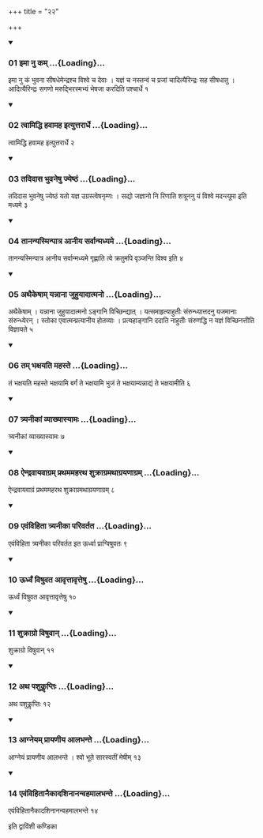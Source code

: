+++
title = "२२"

+++

<div class="js_include" includetitle="true" newlevelforh1="3" unfilled="" url="/vedAH_yajuH/taittirIyam/sUtram/ApastambaH/shrautam/vishvAsa-prastutiH/21/22/01_imA_nu_kam.md">
<details open><summary><h3>01 इमा नु कम् ...{Loading}...</h3></summary>

इमा नु कं भुवना सीषधेमेन्द्रश्च विश्वे च देवाः । यज्ञं च नस्तन्वं च प्रजां चादित्यैरिन्द्रः सह सीषधातु । आदित्यैरिन्द्रः सगणो मरुद्भिरस्मभ्यं भेषजा करदिति पश्चार्धे १
</details>
</div>


<div class="js_include" includetitle="true" newlevelforh1="3" unfilled="" url="/vedAH_yajuH/taittirIyam/sUtram/ApastambaH/shrautam/vishvAsa-prastutiH/21/22/02_tvAmiddhi_havAmaha_ityuttarArdhe.md">
<details open><summary><h3>02 त्वामिद्धि हवामह इत्युत्तरार्धे ...{Loading}...</h3></summary>

त्वामिद्धि हवामह इत्युत्तरार्धे २
</details>
</div>


<div class="js_include" includetitle="true" newlevelforh1="3" unfilled="" url="/vedAH_yajuH/taittirIyam/sUtram/ApastambaH/shrautam/vishvAsa-prastutiH/21/22/03_tadidAsa_bhuvaneShu_jyeShThaM.md">
<details open><summary><h3>03 तदिदास भुवनेषु ज्येष्ठं ...{Loading}...</h3></summary>

तदिदास भुवनेषु ज्येष्ठं यतो यज्ञ उग्रस्त्वेषनृम्णः । सद्यो जज्ञानो नि रिणाति शत्रूननु यं विश्वे मदन्त्यूमा इति मध्यमे ३
</details>
</div>


<div class="js_include" includetitle="true" newlevelforh1="3" unfilled="" url="/vedAH_yajuH/taittirIyam/sUtram/ApastambaH/shrautam/vishvAsa-prastutiH/21/22/04_tAnanyasminpAtra_AnIya_sarvAnmadhyame.md">
<details open><summary><h3>04 तानन्यस्मिन्पात्र आनीय सर्वान्मध्यमे ...{Loading}...</h3></summary>

तानन्यस्मिन्पात्र आनीय सर्वान्मध्यमे गृह्णाति त्वे क्रतुमपि वृञ्जन्ति विश्व इति ४
</details>
</div>


<div class="js_include" includetitle="true" newlevelforh1="3" unfilled="" url="/vedAH_yajuH/taittirIyam/sUtram/ApastambaH/shrautam/vishvAsa-prastutiH/21/22/05_athaikeShAm_yannAnA_juhuyAdAtmano.md">
<details open><summary><h3>05 अथैकेषाम् यन्नाना जुहुयादात्मनो ...{Loading}...</h3></summary>

अथैकेषाम् । यन्नाना जुहुयादात्मनो ऽङ्गानि विच्छिन्द्यात् । यत्समाहृत्याहुतीः संरुन्ध्यात्तदनु यजमानाः संरुन्ध्येरन् । स्तोका एवात्मन्प्रत्यानीय होतव्याः । प्रत्यहाङ्गानि ददाति नाहुतीः संरुणद्धि न यज्ञं विच्छिनत्तीति विज्ञायते ५
</details>
</div>


<div class="js_include" includetitle="true" newlevelforh1="3" unfilled="" url="/vedAH_yajuH/taittirIyam/sUtram/ApastambaH/shrautam/vishvAsa-prastutiH/21/22/06_tam_bhaxayati_mahaste.md">
<details open><summary><h3>06 तम् भक्षयति महस्ते ...{Loading}...</h3></summary>

तं भक्षयति महस्ते भक्षयामि बर्गं ते भक्षयामि भुजं ते भक्षयाम्यन्नाद्यं ते भक्षयामीति ६
</details>
</div>


<div class="js_include" includetitle="true" newlevelforh1="3" unfilled="" url="/vedAH_yajuH/taittirIyam/sUtram/ApastambaH/shrautam/vishvAsa-prastutiH/21/22/07_tryanIkAM_vyAkhyAsyAmaH.md">
<details open><summary><h3>07 त्र्यनीकां व्याख्यास्यामः ...{Loading}...</h3></summary>

त्र्यनीकां व्याख्यास्यामः ७
</details>
</div>


<div class="js_include" includetitle="true" newlevelforh1="3" unfilled="" url="/vedAH_yajuH/taittirIyam/sUtram/ApastambaH/shrautam/vishvAsa-prastutiH/21/22/08_aindravAyavAgram_prathamamaharatha_shukrAgramathAgrayaNAgram.md">
<details open><summary><h3>08 ऐन्द्रवायवाग्रम् प्रथममहरथ शुक्राग्रमथाग्रयणाग्रम् ...{Loading}...</h3></summary>

ऐन्द्रवायवाग्रं प्रथममहरथ शुक्राग्रमथाग्रयणाग्रम् ८
</details>
</div>


<div class="js_include" includetitle="true" newlevelforh1="3" unfilled="" url="/vedAH_yajuH/taittirIyam/sUtram/ApastambaH/shrautam/vishvAsa-prastutiH/21/22/09_evaMvihitA_tryanIkA_parivartata.md">
<details open><summary><h3>09 एवंविहिता त्र्यनीका परिवर्तत ...{Loading}...</h3></summary>

एवंविहिता त्र्यनीका परिवर्तत इत ऊर्ध्वा प्राग्विषुवतः ९
</details>
</div>


<div class="js_include" includetitle="true" newlevelforh1="3" unfilled="" url="/vedAH_yajuH/taittirIyam/sUtram/ApastambaH/shrautam/vishvAsa-prastutiH/21/22/10_UrdhvaM_viShuvata_AvRttAvRtteShu.md">
<details open><summary><h3>10 ऊर्ध्वं विषुवत आवृत्तावृत्तेषु ...{Loading}...</h3></summary>

ऊर्ध्वं विषुवत आवृत्तावृत्तेषु १०
</details>
</div>


<div class="js_include" includetitle="true" newlevelforh1="3" unfilled="" url="/vedAH_yajuH/taittirIyam/sUtram/ApastambaH/shrautam/vishvAsa-prastutiH/21/22/11_shukrAgro_viShuvAn.md">
<details open><summary><h3>11 शुक्राग्रो विषुवान् ...{Loading}...</h3></summary>

शुक्राग्रो विषुवान् ११
</details>
</div>


<div class="js_include" includetitle="true" newlevelforh1="3" unfilled="" url="/vedAH_yajuH/taittirIyam/sUtram/ApastambaH/shrautam/vishvAsa-prastutiH/21/22/12_atha_pashukLLiptiH.md">
<details open><summary><h3>12 अथ पशुकॢप्तिः ...{Loading}...</h3></summary>

अथ पशुकॢप्तिः १२
</details>
</div>


<div class="js_include" includetitle="true" newlevelforh1="3" unfilled="" url="/vedAH_yajuH/taittirIyam/sUtram/ApastambaH/shrautam/vishvAsa-prastutiH/21/22/13_Agneyam_prAyaNIya_Alabhante.md">
<details open><summary><h3>13 आग्नेयम् प्रायणीय आलभन्ते ...{Loading}...</h3></summary>

आग्नेयं प्रायणीय आलभन्ते । श्वो भूते सारस्वतीं मेषीम् १३
</details>
</div>


<div class="js_include" includetitle="true" newlevelforh1="3" unfilled="" url="/vedAH_yajuH/taittirIyam/sUtram/ApastambaH/shrautam/vishvAsa-prastutiH/21/22/14_evaMvihitAnaikAdashinAnanvahamAlabhante.md">
<details open><summary><h3>14 एवंविहितानैकादशिनानन्वहमालभन्ते ...{Loading}...</h3></summary>

एवंविहितानैकादशिनानन्वहमालभन्ते १४
</details>
</div>



  
इति द्वाविंशी कण्डिका 
